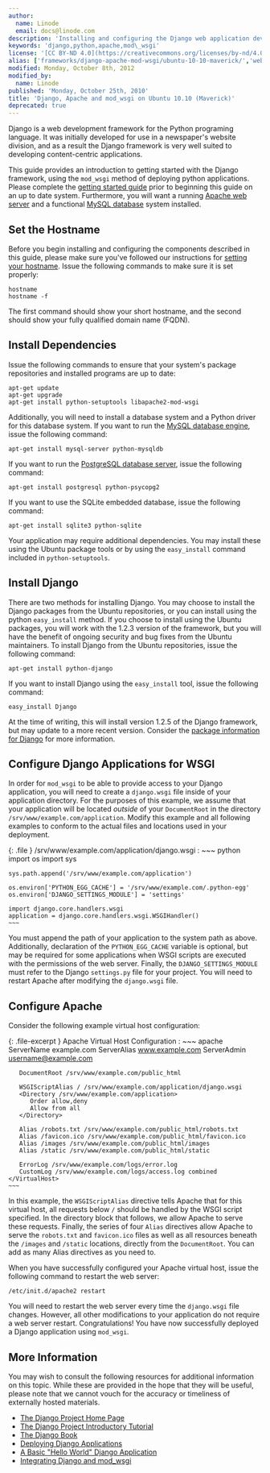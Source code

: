 ```yaml
---
author:
  name: Linode
  email: docs@linode.com
description: 'Installing and configuring the Django web application development framework for Apache on Ubuntu 10.10 Maverick.'
keywords: 'django,python,apache,mod\_wsgi'
license: '[CC BY-ND 4.0](https://creativecommons.org/licenses/by-nd/4.0)'
alias: ['frameworks/django-apache-mod-wsgi/ubuntu-10-10-maverick/','websites/frameworks/django-apache-and-modwsgi-on-ubuntu-10-10-maverick/']
modified: Monday, October 8th, 2012
modified_by:
  name: Linode
published: 'Monday, October 25th, 2010'
title: 'Django, Apache and mod_wsgi on Ubuntu 10.10 (Maverick)'
deprecated: true
---
```


Django is a web development framework for the Python programing language. It was initially developed for use in a newspaper's website division, and as a result the Django framework is very well suited to developing content-centric applications.

This guide provides an introduction to getting started with the Django framework, using the `mod_wsgi` method of deploying python applications. Please complete the [getting started guide](/docs/getting-started/) prior to beginning this guide on an up to date system. Furthermore, you will want a running [Apache web server](/docs/web-servers/apache/installation/ubuntu-10-10-maverick) and a functional [MySQL database](/docs/databases/mysql/ubuntu-10-10-maverick) system installed.

Set the Hostname
----------------

Before you begin installing and configuring the components described in this guide, please make sure you've followed our instructions for [setting your hostname](/docs/getting-started#setting-the-hostname). Issue the following commands to make sure it is set properly:

    hostname
    hostname -f

The first command should show your short hostname, and the second should show your fully qualified domain name (FQDN).

Install Dependencies
--------------------

Issue the following commands to ensure that your system's package repositories and installed programs are up to date:

    apt-get update
    apt-get upgrade
    apt-get install python-setuptools libapache2-mod-wsgi

Additionally, you will need to install a database system and a Python driver for this database system. If you want to run the [MySQL database engine](/docs/databases/mysql/ubuntu-10-10-maverick), issue the following command:

    apt-get install mysql-server python-mysqldb

If you want to run the [PostgreSQL database server](/docs/databases/postgresql/ubuntu-10-10-maverick), issue the following command:

    apt-get install postgresql python-psycopg2

If you want to use the SQLite embedded database, issue the following command:

    apt-get install sqlite3 python-sqlite

Your application may require additional dependencies. You may install these using the Ubuntu package tools or by using the `easy_install` command included in `python-setuptools`.

Install Django
--------------

There are two methods for installing Django. You may choose to install the Django packages from the Ubuntu repositories, or you can install using the python `easy_install` method. If you choose to install using the Ubuntu packages, you will work with the 1.2.3 version of the framework, but you will have the benefit of ongoing security and bug fixes from the Ubuntu maintainers. To install Django from the Ubuntu repositories, issue the following command:

    apt-get install python-django 

If you want to install Django using the `easy_install` tool, issue the following command:

    easy_install Django

At the time of writing, this will install version 1.2.5 of the Django framework, but may update to a more recent version. Consider the [package information for Django](http://pypi.python.org/pypi/Django) for more information.

Configure Django Applications for WSGI
--------------------------------------

In order for `mod_wsgi` to be able to provide access to your Django application, you will need to create a `django.wsgi` file inside of your application directory. For the purposes of this example, we assume that your application will be located *outside* of your `DocumentRoot` in the directory `/srv/www/example.com/application`. Modify this example and all following examples to conform to the actual files and locations used in your deployment.

{: .file }
/srv/www/example.com/application/django.wsgi
:   ~~~ python
    import os
    import sys

    sys.path.append('/srv/www/example.com/application')

    os.environ['PYTHON_EGG_CACHE'] = '/srv/www/example.com/.python-egg'
    os.environ['DJANGO_SETTINGS_MODULE'] = 'settings'

    import django.core.handlers.wsgi
    application = django.core.handlers.wsgi.WSGIHandler()
    ~~~

You must append the path of your application to the system path as above. Additionally, declaration of the `PYTHON_EGG_CACHE` variable is optional, but may be required for some applications when WSGI scripts are executed with the permissions of the web server. Finally, the `DJANGO_SETTINGS_MODULE` must refer to the Django `settings.py` file for your project. You will need to restart Apache after modifying the `django.wsgi` file.

Configure Apache
----------------

Consider the following example virtual host configuration:

{: .file-excerpt }
Apache Virtual Host Configuration
:   ~~~ apache
    <VirtualHost example.com:80>
       ServerName example.com
       ServerAlias www.example.com
       ServerAdmin username@example.com

       DocumentRoot /srv/www/example.com/public_html

       WSGIScriptAlias / /srv/www/example.com/application/django.wsgi
       <Directory /srv/www/example.com/application>
          Order allow,deny
          Allow from all
       </Directory>

       Alias /robots.txt /srv/www/example.com/public_html/robots.txt
       Alias /favicon.ico /srv/www/example.com/public_html/favicon.ico
       Alias /images /srv/www/example.com/public_html/images 
       Alias /static /srv/www/example.com/public_html/static

       ErrorLog /srv/www/example.com/logs/error.log 
       CustomLog /srv/www/example.com/logs/access.log combined
    </VirtualHost>
    ~~~

In this example, the `WSGIScriptAlias` directive tells Apache that for this virtual host, all requests below `/` should be handled by the WSGI script specified. In the directory block that follows, we allow Apache to serve these requests. Finally, the series of four `Alias` directives allow Apache to serve the `robots.txt` and `favicon.ico` files as well as all resources beneath the `/images` and `/static` locations, directly from the `DocumentRoot`. You can add as many Alias directives as you need to.

When you have successfully configured your Apache virtual host, issue the following command to restart the web server:

    /etc/init.d/apache2 restart

You will need to restart the web server every time the `django.wsgi` file changes. However, all other modifications to your application do not require a web server restart. Congratulations! You have now successfully deployed a Django application using `mod_wsgi`.

More Information
----------------

You may wish to consult the following resources for additional information on this topic. While these are provided in the hope that they will be useful, please note that we cannot vouch for the accuracy or timeliness of externally hosted materials.

- [The Django Project Home Page](http://www.djangoproject.com/)
- [The Django Project Introductory Tutorial](http://docs.djangoproject.com/en/dev/intro/tutorial01/#intro-tutorial01)
- [The Django Book](http://www.djangobook.com/)
- [Deploying Django Applications](http://www.djangobook.com/en/2.0/chapter12/)
- [A Basic "Hello World" Django Application](http://runnable.com/UWRVp6lLuONCAABD/hello-world-in-django-for-python)
- [Integrating Django and mod\_wsgi](http://code.google.com/p/modwsgi/wiki/IntegrationWithDjango)



